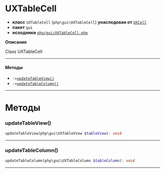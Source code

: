 # UXTableCell

- **класс** `UXTableCell` (`php\gui\UXTableCell`) **унаследован от** [`UXCell`](api-docs/classes/php/gui/UXCell.ru.md)
- **пакет** `gui`
- **исходники** [`php/gui/UXTableCell.php`](./src/main/resources/JPHP-INF/sdk/php/gui/UXTableCell.php)

**Описание**

Class UXTableCell

---

#### Методы

- `->`[`updateTableView()`](#method-updatetableview)
- `->`[`updateTableColumn()`](#method-updatetablecolumn)

---
# Методы

<a name="method-updatetableview"></a>

### updateTableView()
```php
updateTableView(php\gui\UXTableView $tableView): void
```

---

<a name="method-updatetablecolumn"></a>

### updateTableColumn()
```php
updateTableColumn(php\gui\UXTableColumn $tableColumn): void
```

---
